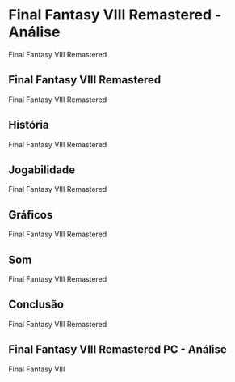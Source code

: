 ---
---

# Final Fantasy VIII Remastered - Análise

Final Fantasy VIII Remastered

## Final Fantasy VIII Remastered

Final Fantasy VIII Remastered

## História

Final Fantasy VIII Remastered

## Jogabilidade

Final Fantasy VIII Remastered

## Gráficos

Final Fantasy VIII Remastered

## Som

Final Fantasy VIII Remastered

## Conclusão

Final Fantasy VIII Remastered

## Final Fantasy VIII Remastered PC - Análise

Final Fantasy VIII
